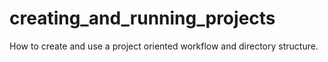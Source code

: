 # creating_and_running_projects
How to create and use a project oriented workflow and directory structure.
